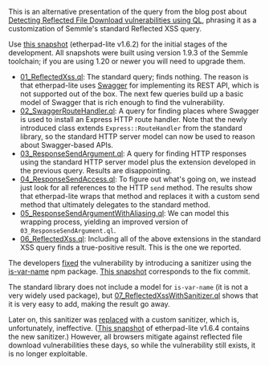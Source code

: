 This is an alternative presentation of the query from the blog post about
[Detecting Reflected File Download vulnerabilities using QL](https://securitylab.github.com/research/etherpad-reflected-file-download/),
phrasing it as a customization of Semmle's standard Reflected XSS query.

Use [this snapshot](https://github.com/khulnasoft-lab/securitylab/releases/download/etherpad-vulnerable-codeql-database/Etherpad_1.6.2.zip) (etherpad-lite v1.6.2)
for the initial stages of the development. All snapshots were built using version 1.9.3 of the Semmle toolchain; if you are using
1.20 or newer you will need to upgrade them.

  - [01_ReflectedXss.ql](01_ReflectedXss.ql): The standard query; finds nothing. The reason is that etherpad-lite uses
    [Swagger](https://www.npmjs.com/package/swagger-node-express) for implementing its REST API, which is not supported out of the box.
    The next few queries build up a basic model of Swagger that is rich enough to find the vulnerability.
  - [02_SwaggerRouteHandler.ql](02_SwaggerRouteHandler.ql): A query for finding places where Swagger is used to install an
    Express HTTP route handler. Note that the newly introduced class extends `Express::RouteHandler` from the standard library,
    so the standard HTTP server model can now be used to reason about Swagger-based APIs.
  - [03_ResponseSendArgument.ql](03_ResponseSendArgument.ql): A query for finding HTTP responses using the standard HTTP
    server model plus the extension developed in the previous query. Results are disappointing.
  - [04_ResponseSendAccess.ql](04_ResponseSendAccess.ql): To figure out what's going on, we instead just look for all
    references to the HTTP `send` method. The results show that etherpad-lite wraps that method and replaces it with a custom
    send method that ultimately delegates to the standard method.
  - [05_ResponseSendArgumentWithAliasing.ql](05_ResponseSendArgumentWithAliasing.ql): We can model this wrapping process,
    yielding an improved version of `03_ResponseSendArgument.ql`.
  - [06_ReflectedXss.ql](06_ReflectedXss.ql): Including all of the above extensions in the standard XSS query finds a
    true-positive result. This is the one we reported.

The developers [fixed](https://github.com/ether/etherpad-lite/commit/a2992b3) the vulnerability by introducing a sanitizer using the
[is-var-name](https://www.npmjs.com/package/is-var-name) npm package.
[This snapshot](https://github.com/khulnasoft-lab/securitylab/releases/tag/etherpad-patched-codeql-database) corresponds to the fix commit.

The standard library does not include a model for `is-var-name` (it is not a very widely used package), but
[07_ReflectedXssWithSanitizer.ql](07_ReflectedXssWithSanitizer.ql) shows that it is very easy to add, making
the result go away.

Later on, this sanitizer was [replaced](https://github.com/ether/etherpad-lite/commit/dd7894d) with a custom sanitizer, which is,
unfortunately, ineffective. ([This snapshot](https://github.com/khulnasoft-lab/securitylab/releases/download/etherpad-1.6.4-patched-codeql-database/Etherpad_1.6.4.zip)
of etherpad-lite v1.6.4 contains the new sanitizer.) However, all browsers mitigate against reflected file download
vulnerabilities these days, so while the vulnerability still exists, it is no longer exploitable.
